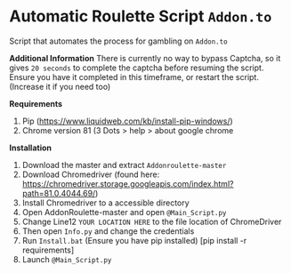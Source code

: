 # Automatic Roulette Script `Addon.to`
Script that automates the process for gambling on `Addon.to`

**Additional Information**
There is currently no way to bypass Captcha, so it gives `20 seconds` to complete the captcha before resuming the script. Ensure you have it completed in this timeframe, or restart the script. (Increase it if you need too)


**Requirements**
1) Pip (https://www.liquidweb.com/kb/install-pip-windows/)
2) Chrome version 81 (3 Dots > help > about google chrome

**Installation**
1) Download the master and extract `Addonroulette-master`
2) Download Chromedriver (found here: https://chromedriver.storage.googleapis.com/index.html?path=81.0.4044.69/)
3) Install Chromedriver to a accessible directory
4) Open AddonRoulette-master and open `@Main_Script.py`
5) Change Line12 `YOUR LOCATION HERE` to the file location of ChromeDriver
6) Then open `Info.py` and change the credentials
7) Run `Install.bat` (Ensure you have pip installed) [pip install -r requirements]
8) Launch `@Main_Script.py`

